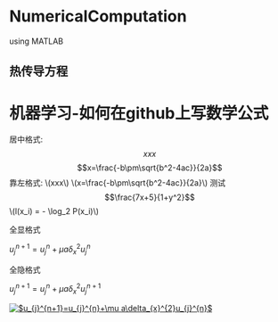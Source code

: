 # NumericalComputation

using MATLAB

## 热传导方程

# 机器学习-如何在github上写数学公式
<script type="text/javascript" src="http://cdn.mathjax.org/mathjax/latest/MathJax.js?config=default"></script>
居中格式: $$xxx$$
$$x=\frac{-b\pm\sqrt{b^2-4ac}}{2a}$$
靠左格式: \\(xxx\\)
\\(x=\frac{-b\pm\sqrt{b^2-4ac}}{2a}\\)
测试
$$\frac{7x+5}{1+y^2}$$
\\(l(x_i) = - \log_2 P(x_i)\\)


全显格式

$u_{j}^{n+1}=u_{j}^{n}+\mu a\delta_{x}^{2}u_{j}^{n}$

全隐格式 

$u_{j}^{n+1}=u_{j}^{n}+\mu a\delta_{x}^{2}u_{j}^{n+1}$



<a href="https://www.codecogs.com/eqnedit.php?latex=$u_{j}^{n&plus;1}=u_{j}^{n}&plus;\mu&space;a\delta_{x}^{2}u_{j}^{n}$" target="_blank"><img src="https://latex.codecogs.com/gif.latex?$u_{j}^{n&plus;1}=u_{j}^{n}&plus;\mu&space;a\delta_{x}^{2}u_{j}^{n}$" title="$u_{j}^{n+1}=u_{j}^{n}+\mu a\delta_{x}^{2}u_{j}^{n}$" /></a>
